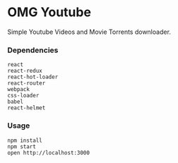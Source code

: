 OMG Youtube
=====================

Simple Youtube Videos and Movie Torrents downloader.

### Dependencies
```
react
react-redux
react-hot-loader
react-router
webpack
css-loader
babel
react-helmet

```

### Usage
```
npm install
npm start
open http://localhost:3000
```
